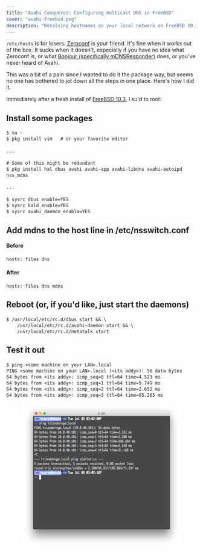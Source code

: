 ```yaml
---
title: "Avahi Conquered: Configuring multicast DNS in FreeBSD"
cover: "avahi-freebsd.png"
description: "Resolving hostnames on your local network on FreeBSD 10.3"
---
```


`/etc/hosts` is for losers. [Zeroconf](https://en.wikipedia.org/wiki/Zero-configuration_networking) is your friend.  It's fine when it works out of the box.  It sucks when it doesn't, especially if you have no idea what Zeroconf is, or what [Bonjour (specifically mDNSResponder)](https://en.wikipedia.org/wiki/Bonjour_(software)) does, or you've never heard of Avahi.

This was a bit of a pain since I wanted to do it the package way, but seems no one has bothered to jot down all the steps in one place.  Here's how I did it.

Immediately after a fresh install of [FreeBSD 10.3](https://www.freebsd.org/releases/10.3R/relnotes.html), I su'd to root:

## Install some packages

```
$ su -
$ pkg install vim   # or your favorite editor

...

# Some of this might be redundant
$ pkg install hal dbus avahi avahi-app avahi-libdns avahi-autoipd nss_mdns

...

$ sysrc dbus_enable=YES
$ sysrc hald_enable=YES
$ sysrc avahi_daemon_enable=YES

```

## Add mdns to the host line in /etc/nsswitch.conf

#### Before
```
hosts: files dns
```

#### After
```
hosts: files dns mdns
```

## Reboot (or, if you'd like, just start the daemons)

```
$ /usr/local/etc/rc.d/dbus start && \
    /usr/local/etc/rc.d/avahi-daemon start && \
    /usr/local/etc/rc.d/netatalk start
```

## Test it out

```
$ ping <some machine on your LAN>.local
PING <some machine on your LAN>.local (<its addy>): 56 data bytes
64 bytes from <its addy>: icmp_seq=0 ttl=64 time=4.523 ms
64 bytes from <its addy>: icmp_seq=1 ttl=64 time=5.749 ms
64 bytes from <its addy>: icmp_seq=2 ttl=64 time=2.652 ms
64 bytes from <its addy>: icmp_seq=3 ttl=64 time=85.265 ms
```

<figure>
<a
    class="example-image-link"
    href="/images/avahi-freebsd.png"
    data-lightbox="image-1">
<img
    src="/images/avahi-freebsd.png"
    alt="chuckle"
    width="476"
    height="383"
/>
</a>
</figure>
